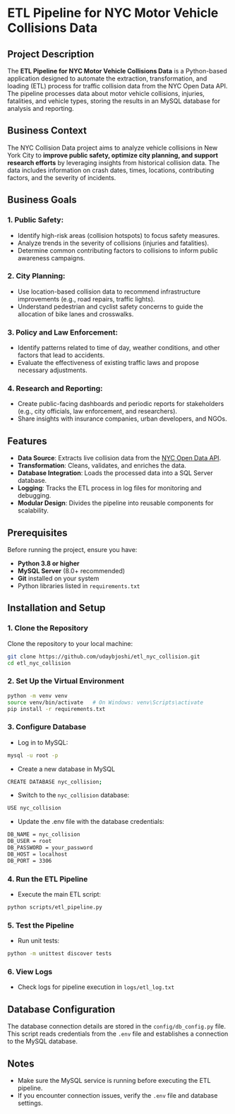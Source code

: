 # ETL Pipeline for NYC Motor Vehicle Collisions Data

## Project Description
The **ETL Pipeline for NYC Motor Vehicle Collisions Data** is a Python-based application designed to automate the extraction, transformation, and loading (ETL) process for traffic collision data from the NYC Open Data API. The pipeline processes data about motor vehicle collisions, injuries, fatalities, and vehicle types, storing the results in an MySQL database for analysis and reporting.

## Business Context
The NYC Collision Data project aims to analyze vehicle collisions in New York City to **improve public safety, optimize city planning, and support research efforts** by leveraging insights from historical collision data. The data includes information on crash dates, times, locations, contributing factors, and the severity of incidents.

## Business Goals
### 1. Public Safety:
- Identify high-risk areas (collision hotspots) to focus safety measures.
- Analyze trends in the severity of collisions (injuries and fatalities).
- Determine common contributing factors to collisions to inform public awareness campaigns.
### 2. City Planning:
- Use location-based collision data to recommend infrastructure improvements (e.g., road repairs, traffic lights).
- Understand pedestrian and cyclist safety concerns to guide the allocation of bike lanes and crosswalks.
### 3. Policy and Law Enforcement:
- Identify patterns related to time of day, weather conditions, and other factors that lead to accidents.
- Evaluate the effectiveness of existing traffic laws and propose necessary adjustments.
### 4. Research and Reporting:
- Create public-facing dashboards and periodic reports for stakeholders (e.g., city officials, law enforcement, and researchers).
- Share insights with insurance companies, urban developers, and NGOs.

## Features
- **Data Source**: Extracts live collision data from the [NYC Open Data API](https://data.cityofnewyork.us/resource/h9gi-nx95.json).
- **Transformation**: Cleans, validates, and enriches the data.
- **Database Integration**: Loads the processed data into a SQL Server database.
- **Logging**: Tracks the ETL process in log files for monitoring and debugging.
- **Modular Design**: Divides the pipeline into reusable components for scalability.

## Prerequisites
Before running the project, ensure you have:
- **Python 3.8 or higher**
- **MySQL Server** (8.0+ recommended) 
- **Git** installed on your system
- Python libraries listed in `requirements.txt`

## Installation and Setup

### 1. Clone the Repository
Clone the repository to your local machine:
```bash
git clone https://github.com/udaybjoshi/etl_nyc_collision.git
cd etl_nyc_collision
```

### 2. Set Up the Virtual Environment
```bash
python -m venv venv
source venv/bin/activate   # On Windows: venv\Scripts\activate
pip install -r requirements.txt
```

### 3. Configure Database
- Log in to MySQL:
```bash
mysql -u root -p
```
- Create a new database in MySQL
```bash 
CREATE DATABASE nyc_collision;
```
- Switch to the `nyc_collision` database:
```bash
USE nyc_collision
```

- Update the .env file with the database credentials:
```bash
DB_NAME = nyc_collision
DB_USER = root
DB_PASSWORD = your_password
DB_HOST = localhost
DB_PORT = 3306
```

### 4. Run the ETL Pipeline
- Execute the main ETL script:
```bash
python scripts/etl_pipeline.py
```

### 5. Test the Pipeline
- Run unit tests:
```bash
python -m unittest discover tests
```

### 6. View Logs
- Check logs for pipeline execution in `logs/etl_log.txt`

## Database Configuration
The database connection details are stored in the `config/db_config.py` file. This script reads credentials from the `.env` file and establishes a connection to the MySQL database.

## Notes
- Make sure the MySQL service is running before executing the ETL pipeline.
- If you encounter connection issues, verify the `.env` file and database settings.



